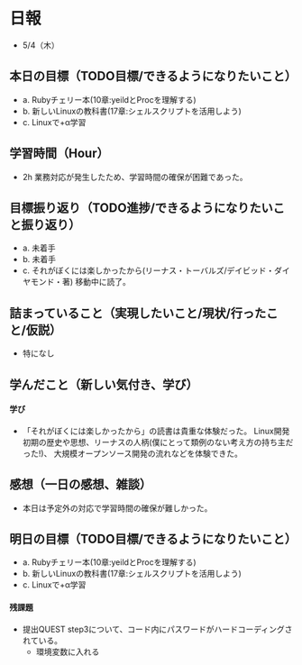 # 日報
- 5/4（木）

## 本日の目標（TODO目標/できるようになりたいこと）
- a. Rubyチェリー本(10章:yeildとProcを理解する)
- b. 新しいLinuxの教科書(17章:シェルスクリプトを活用しよう)
- c. Linuxで+α学習

## 学習時間（Hour）
- 2h
業務対応が発生したため、学習時間の確保が困難であった。

## 目標振り返り（TODO進捗/できるようになりたいこと振り返り）
- a. 未着手
- b. 未着手
- c. それがぼくには楽しかったから(リーナス・トーバルズ/デイビッド・ダイヤモンド・著) 移動中に読了。

## 詰まっていること（実現したいこと/現状/行ったこと/仮説）
- 特になし



<!-- ```
・実現したいこと
・現状
・行ったこと
・仮説
``` -->

## 学んだこと（新しい気付き、学び）
#### 学び
- 「それがぼくには楽しかったから」の読書は貴重な体験だった。
Linux開発初期の歴史や思想、リーナスの人柄(僕にとって類例のない考え方の持ち主だった!)、
大規模オープンソース開発の流れなどを体験できた。


<!-- #### 新しい気付き -->

## 感想（一日の感想、雑談）
- 本日は予定外の対応で学習時間の確保が難しかった。

## 明日の目標（TODO目標/できるようになりたいこと）
- a. Rubyチェリー本(10章:yeildとProcを理解する)
- b. 新しいLinuxの教科書(17章:シェルスクリプトを活用しよう)
- c. Linuxで+α学習
<!-- - b. 
- c.  -->

#### 残課題
- 提出QUEST step3について、コード内にパスワードがハードコーディングされている。
	- 環境変数に入れる



